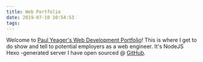 ```yaml
---
title: Web Portfolio
date: 2019-07-10 10:54:53
tags:
---
```


Welcome to [Paul Yeager's Web Development Portfolio](https://paulyeager.net)! This is where I get to do show and tell to potential employers as a web engineer. It's NodeJS Hexo -generated server I have open sourced @ [GitHub](https://github.com/violinmoksha/weblog).
